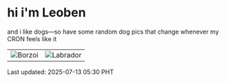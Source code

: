 # hi i'm Leoben

and i like dogs—so have some random dog pics that change whenever my CRON feels like it

|  |  |
|--------|----------|
| ![Borzoi](https://random-dog-vercel.vercel.app/api/random-borzoi?v=1752355824) | ![Labrador](https://random-dog-vercel.vercel.app/api/random-labrador?v=1752355824) |

Last updated: 2025-07-13 05:30 PHT
